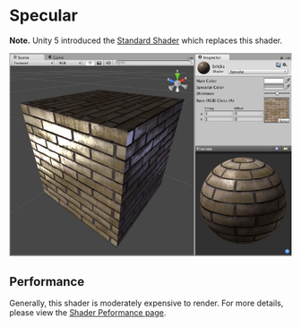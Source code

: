 Specular
========

**Note.** Unity 5 introduced the [Standard Shader](shader-StandardShader) which replaces this shader.

![](../uploads/Shaders/Shader-NormalSpec.jpg) 

<!-- include shader-SpecularSubsetImport -->

Performance
-----------


Generally, this shader is moderately expensive to render. For more details, please view the [Shader Peformance page](shader-Performance).
